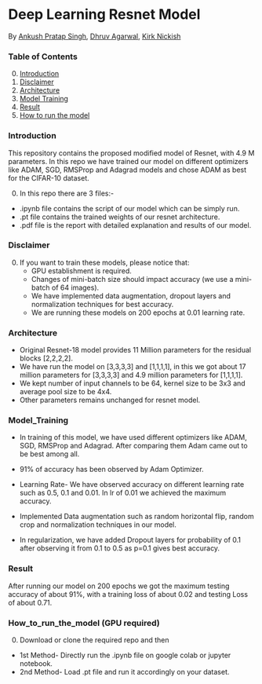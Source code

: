 # Deep Learning Resnet Model

By [Ankush Pratap Singh](), [Dhruv Agarwal](), [Kirk Nickish]()

### Table of Contents
0. [Introduction](#introduction)
0. [Disclaimer](#disclaimer)
0. [Architecture](#Architecture)
0. [Model Training](#ModelTraining)
0. [Result](#Result)
0. [How to run the model](#How_to_run_the_model)


### Introduction

This repository contains the proposed modified model of Resnet, with 4.9 M parameters. In this repo we have trained our model on different optimizers like ADAM, SGD, RMSProp and Adagrad models and chose ADAM as best for the CIFAR-10 dataset.

0. In this repo there are 3 files:- 
 - .ipynb file contains the script of our model which can be simply run.
 - .pt file contains the trained weights of our resnet architecture.
 - .pdf file is the report with detailed explanation and results of our model. 

### Disclaimer 

0. If you want to train these models, please notice that:
	- GPU establishment is required. 
	- Changes of mini-batch size should impact accuracy (we use a mini-batch of 64 images).
	- We have implemented data augmentation, dropout layers and normalization techniques for best accuracy. 
    - We are running these models on 200 epochs at 0.01 learning rate. 

### Architecture 

- Original Resnet-18 model provides 11 Million parameters for the residual blocks [2,2,2,2].
 - We have run the model on [3,3,3,3] and [1,1,1,1], in this we got about 17 million parameters for [3,3,3,3] and 4.9 million parameters for [1,1,1,1]. 
 - We kept number of input channels to be 64, kernel size to be 3x3 and average pool size to be 4x4. 
 - Other parameters remains unchanged for resnet model. 


### Model_Training

- In training of this model, we have used different optimizers like ADAM, SGD, RMSProp and Adagrad. After comparing them Adam came out to be best among all. 
 - 91% of accuracy has been observed by Adam Optimizer. 

- Learning Rate- We have observed accuracy on different learning rate such as 0.5, 0.1  and 0.01. In lr of 0.01 we achieved the maximum accuracy.

- Implemented Data augmentation such as random horizontal flip, random crop and normalization techniques in our model.

- In regularization, we have added Dropout layers for probability of 0.1 after observing it from 0.1 to 0.5 as p=0.1 gives best accuracy.



### Result

After running our model on 200 epochs we got the maximum testing accuracy of about 91%, with a training loss of about 0.02 and testing Loss of about 0.71. 


### How_to_run_the_model (GPU required)

0. Download or clone the required repo and then
 - 1st Method- Directly run the .ipynb file on google colab or jupyter notebook.
 - 2nd Method- Load .pt file and run it accordingly on your dataset. 
